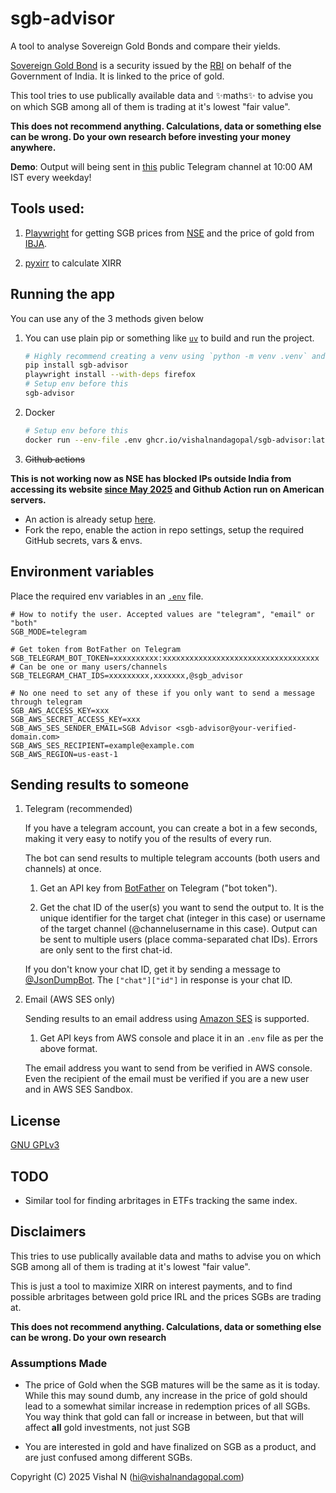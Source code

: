 # sgb-advisor

A tool to analyse Sovereign Gold Bonds and compare their yields.

[Sovereign Gold Bond](https://en.wikipedia.org/wiki/Sovereign_Gold_Bond) is a security issued by the [RBI](https://rbi.org.in) on behalf of the Government of India. It is linked to the price of gold.

This tool tries to use publically available data and ✨maths✨ to advise you on which SGB among all of them is trading at it's lowest "fair value".

**This does not recommend anything. Calculations, data or something else can be wrong. Do your own research before investing your money anywhere.**

**Demo**: Output will being sent in [this](https://t.me/sgb_advisor) public Telegram channel at 10:00 AM IST every weekday!

## Tools used:

1. [Playwright](https://playwright.dev/python/) for getting SGB prices from [NSE](https://www.nseindia.com/market-data/sovereign-gold-bond) and the price of gold from [IBJA](https://www.ibja.co/).

2. [pyxirr](https://github.com/Anexen/pyxirr) to calculate XIRR

## Running the app

You can use any of the 3 methods given below

1. You can use plain pip or something like [`uv`](https://github.com/astral-sh/uv) to build and run the project.

    ```sh
    # Highly recommend creating a venv using `python -m venv .venv` and then activating it (https://docs.python.org/3/library/venv.html#how-venvs-work) first.
    pip install sgb-advisor
    playwright install --with-deps firefox
    # Setup env before this
    sgb-advisor
    ```

2. Docker

    ```sh
    # Setup env before this
    docker run --env-file .env ghcr.io/vishalnandagopal/sgb-advisor:latest
    ```

3. ~~Github actions~~

**This is not working now as NSE has blocked IPs outside India from accessing its website [since May 2025](https://web.archive.org/web/20250508075217/https://economictimes.indiatimes.com/markets/stocks/news/bse-nse-restrict-access-to-websites-for-overseas-users-reports/articleshow/120955528.cms) and Github Action run on American servers.**

-   An action is already setup [here](./.github/workflows/sgb_advisor.yaml).
-   Fork the repo, enable the action in repo settings, setup the required GitHub secrets, vars & envs.

## Environment variables

Place the required env variables in an [`.env`](.env) file.

```env
# How to notify the user. Accepted values are "telegram", "email" or "both"
SGB_MODE=telegram

# Get token from BotFather on Telegram
SGB_TELEGRAM_BOT_TOKEN=xxxxxxxxxx:xxxxxxxxxxxxxxxxxxxxxxxxxxxxxxxxxxx
# Can be one or many users/channels
SGB_TELEGRAM_CHAT_IDS=xxxxxxxxx,xxxxxxx,@sgb_advisor

# No one need to set any of these if you only want to send a message through telegram
SGB_AWS_ACCESS_KEY=xxx
SGB_AWS_SECRET_ACCESS_KEY=xxx
SGB_AWS_SES_SENDER_EMAIL=SGB Advisor <sgb-advisor@your-verified-domain.com>
SGB_AWS_SES_RECIPIENT=example@example.com
SGB_AWS_REGION=us-east-1
```

## Sending results to someone

1.  Telegram (recommended)

    If you have a telegram account, you can create a bot in a few seconds, making it very easy to notify you of the results of every run.

    The bot can send results to multiple telegram accounts (both users and channels) at once.

    1. Get an API key from [BotFather](https://t.me/BotFather) on Telegram ("bot token").

    2. Get the chat ID of the user(s) you want to send the output to. It is the unique identifier for the target chat (integer in this case) or username of the target channel (@channelusername in this case). Output can be sent to multiple users (place comma-separated chat IDs). Errors are only sent to the first chat-id.

    If you don't know your chat ID, get it by sending a message to [@JsonDumpBot](https://t.me/JsonDumpBot). The `["chat"]["id"]` in response is your chat ID.

2.  Email (AWS SES only)

    Sending results to an email address using [Amazon SES](https://aws.amazon.com/ses/) is supported.

    1. Get API keys from AWS console and place it in an `.env` file as per the above format.

    The email address you want to send from be verified in AWS console. Even the recipient of the email must be verified if you are a new user and in AWS SES Sandbox.

## License

[GNU GPLv3](./LICENSE)

## TODO

-   Similar tool for finding arbritages in ETFs tracking the same index.

## Disclaimers

This tries to use publically available data and maths to advise you on which SGB among all of them is trading at it's lowest "fair value".

This is just a tool to maximize XIRR on interest payments, and to find possible arbritages between gold price IRL and the prices SGBs are trading at.

**This does not recommend anything. Calculations, data or something else can be wrong. Do your own research**

### Assumptions Made

-   The price of Gold when the SGB matures will be the same as it is today. While this may sound dumb, any increase in the price of gold should lead to a somewhat similar increase in redemption prices of all SGBs. You way think that gold can fall or increase in between, but that will affect **all** gold investments, not just SGB

-   You are interested in gold and have finalized on SGB as a product, and are just confused among different SGBs.

Copyright (C) 2025 Vishal N (hi@vishalnandagopal.com)
